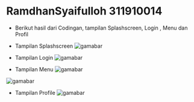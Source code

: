 # RamdhanSyaifulloh 311910014
- Berikut hasil dari Codingan, tampilan Splashscreen, Login , Menu dan Profil

- Tampilan Splashscreen
![gamabar](screenshoot/1.png)


- Tampilan Login
![gamabar](screenshoot/2.png)

- Tampilan Menu 
![gamabar](screenshoot/3.png)

![gamabar](screenshoot/5.png)


- Tampilan Profile
![gamabar](screenshoot/4.png)
